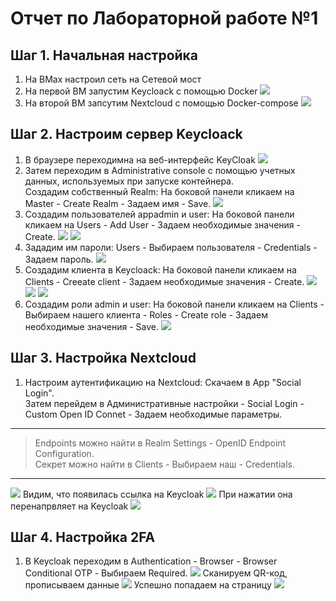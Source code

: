 # Отчет по Лабораторной работе №1
## Шаг 1. Начальная настройка
1. На ВМах настроил сеть на Сетевой мост
2. На первой ВМ запустим Keycloack с помощью Docker
![](https://github.com/timMong/MIREA_TOIB_2023/blob/main/Laba_1/images/1.png)
3. На второй ВМ запсутим Nextcloud с помощью Docker-compose
![](https://github.com/timMong/MIREA_TOIB_2023/blob/main/Laba_1/images/2.png)

## Шаг 2. Настроим сервер Keycloack
1. В браузере переходимна на веб-интерфейс KeyCloak
![](https://github.com/timMong/MIREA_TOIB_2023/blob/main/Laba_1/images/3.png)
2. Затем переходим в Administrative console с помощью учетных данных, используемых при запуске контейнера.<br>
   Создадим собственный Realm: На боковой панели кликаем на Master - Create Realm - Задаем имя - Save.
![](https://github.com/timMong/MIREA_TOIB_2023/blob/main/Laba_1/images/4.png)
3. Создадим пользователей appadmin и user: На боковой панели кликаем на Users - Add User - Задаем необходимые значения - Create.
![](https://github.com/timMong/MIREA_TOIB_2023/blob/main/Laba_1/images/5.png)
![](https://github.com/timMong/MIREA_TOIB_2023/blob/main/Laba_1/images/6.png)
4. Зададим им пароли: Users - Выбираем пользователя - Credentials - Задаем пароль.
![](https://github.com/timMong/MIREA_TOIB_2023/blob/main/Laba_1/images/7.png)
5. Создадим клиента в Keycloack: На боковой панели кликаем на Clients - Creeate client - Задаем необходимые значения - Create.
![](https://github.com/timMong/MIREA_TOIB_2023/blob/main/Laba_1/images/8.png)
![](https://github.com/timMong/MIREA_TOIB_2023/blob/main/Laba_1/images/9.png)
![](https://github.com/timMong/MIREA_TOIB_2023/blob/main/Laba_1/images/10.png)
6. Создадим роли admin и user: На боковой панели кликаем на Clients - Выбираем нашего клиента - Roles - Create role - Задаем необходимые       значения - Save.
![](https://github.com/timMong/MIREA_TOIB_2023/blob/main/Laba_1/images/11.png)

## Шаг 3. Настройка Nextcloud
1. Настроим аутентификацию на Nextcloud: Скачаем в App "Social Login".<br>
   Затем перейдем в Административные настройки - Social Login - Custom Open ID Connet - Задаем необходимые параметры.<br>
  ---
  > Endpoints можно найти в Realm Settings - OpenID Endpoint Configuration.<br>
  > Секрет можно найти в Clients - Выбираем наш - Credentials.<br>
  ---
![](https://github.com/timMong/MIREA_TOIB_2023/blob/main/Laba_1/images/12.png)
 Видим, что появилась ссылка на Keycloak
![](https://github.com/timMong/MIREA_TOIB_2023/blob/main/Laba_1/images/13.png)
При нажатии она перенапрвляет на Keycloak
![](https://github.com/timMong/MIREA_TOIB_2023/blob/main/Laba_1/images/14.png)

## Шаг 4. Настройка 2FA
1. В Keycloak переходим в Authentication - Browser - Browser Conditional OTP - Выбираем Required.
![](https://github.com/timMong/MIREA_TOIB_2023/blob/main/Laba_1/images/15.png)
Сканируем QR-код, прописываем данные
![](https://github.com/timMong/MIREA_TOIB_2023/blob/main/Laba_1/images/16.png)
Успешно попадаем на страницу
![](https://github.com/timMong/MIREA_TOIB_2023/blob/main/Laba_1/images/17.png)

